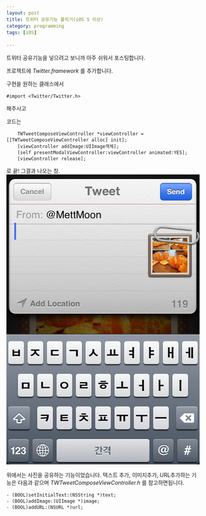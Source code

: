 ```yaml
---
layout: post
title: 트위터 공유기능 붙히기(iOS 5 이상)
category: programming
tags: [iOS]

---
```

트위터 공유기능을 넣으려고 보니까 아주 쉬워서 포스팅합니다.



프로젝트에 *Twitter.framework* 를 추가합니다.

구현을 원하는 클래스에서

```
#import <Twitter/Twitter.h>
```

해주시고

코드는 

```
    TWTweetComposeViewController *viewController = [[TWTweetComposeViewController alloc] init];
    [viewController addImage:UIImage객체];
    [self presentModalViewController:viewController animated:YES];
    [viewController release];
```

로 끝! 그결과 나오는 창.
![twitter share image](/images/posts/twitter_share_01.png)

위에서는 사진을 공유하는 기능이었습니다.
텍스트 추가, 이미지추가, URL추가하는 기능은 다음과 같으며
*TWTweetComposeViewController.h* 를 참고하면됩니다.

```
- (BOOL)setInitialText:(NSString *)text;
- (BOOL)addImage:(UIImage *)image;
- (BOOL)addURL:(NSURL *)url;
```
